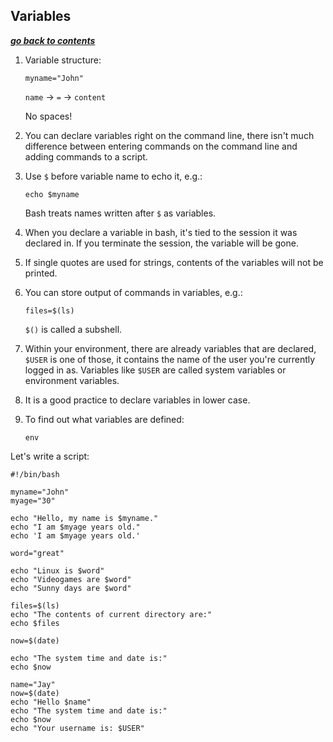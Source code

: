 ## Variables

[***go back to contents***](01-contents.md)

1. Variable structure:

    ```
	myname="John"
    ```
	
	`name` -> `=` -> `content`  

	No spaces!
	
2. You can declare variables right on the command line, there isn't much
   difference between entering commands on the command line and adding commands
   to a script.

3. Use `$` before variable name to echo it, e.g.:
    
    ```
	echo $myname
    ```

   Bash treats names written after `$` as variables.
   
4. When you declare a variable in bash, it's tied to the session it was
   declared in. If you terminate the session, the variable will be gone.  

5. If single quotes are used for strings, contents of the variables will not be
   printed.

6. You can store output of commands in variables, e.g.:

    ```
	files=$(ls)
    ```
	
    `$()` is called a subshell.
	
7. Within your environment, there are already variables that are declared,
   `$USER` is one of those, it contains the name of the user you're currently
   logged in as. Variables like `$USER` are called system variables or
   environment variables.

8. It is a good practice to declare variables in lower case.

9. To find out what variables are defined:

    ```
    env
    ```

Let's write a script:

    #!/bin/bash
    
    myname="John"
    myage="30"
    
    echo "Hello, my name is $myname."
    echo "I am $myage years old."
    echo 'I am $myage years old.'
    
    word="great"
    
    echo "Linux is $word"
    echo "Videogames are $word"
    echo "Sunny days are $word"
    
    files=$(ls)
    echo "The contents of current directory are:"
    echo $files
    
    now=$(date)
    
    echo "The system time and date is:"
    echo $now
    
    name="Jay"
    now=$(date)
    echo "Hello $name"
    echo "The system time and date is:"
    echo $now
    echo "Your username is: $USER"
